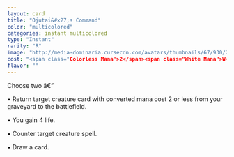```yaml
---
layout: card
title: "Ojutai&#x27;s Command"
color: "multicolored"
categories: instant multicolored
type: "Instant"
rarity: "R"
image: "http://media-dominaria.cursecdn.com/avatars/thumbnails/67/930/200/283/635609742731065396.png"
cost: "<span class="Colorless Mana">2</span><span class="White Mana">W</span><span class="Blue Mana">U</span>"
flavor: ""
---
```


Choose two â€”

&bull; Return target creature card with converted mana cost 2 or less from your graveyard to the battlefield.

&bull; You gain 4 life.

&bull; Counter target creature spell.

&bull; Draw a card.
